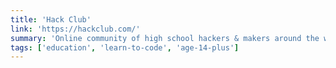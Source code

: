 ```yaml
---
title: 'Hack Club'
link: 'https://hackclub.com/'
summary: 'Online community of high school hackers & makers around the world, & network of student-led coding clubs.'
tags: ['education', 'learn-to-code', 'age-14-plus']
---
```

